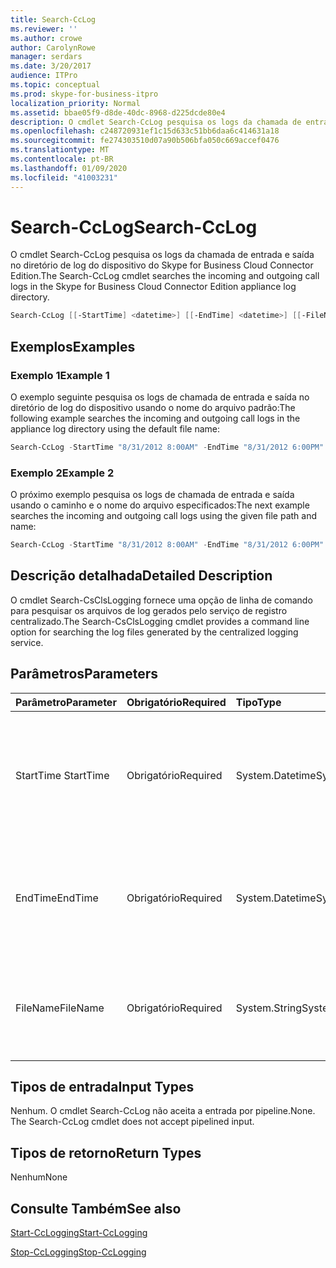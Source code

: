 ```yaml
---
title: Search-CcLog
ms.reviewer: ''
ms.author: crowe
author: CarolynRowe
manager: serdars
ms.date: 3/20/2017
audience: ITPro
ms.topic: conceptual
ms.prod: skype-for-business-itpro
localization_priority: Normal
ms.assetid: bbae05f9-d8de-40dc-8968-d225dcde80e4
description: O cmdlet Search-CcLog pesquisa os logs da chamada de entrada e saída no diretório de log do dispositivo do Skype for Business Cloud Connector Edition.
ms.openlocfilehash: c248720931ef1c15d633c51bb6daa6c414631a18
ms.sourcegitcommit: fe274303510d07a90b506bfa050c669accef0476
ms.translationtype: MT
ms.contentlocale: pt-BR
ms.lasthandoff: 01/09/2020
ms.locfileid: "41003231"
---
```

# <a name="search-cclog"></a><span data-ttu-id="e1b25-103">Search-CcLog</span><span class="sxs-lookup"><span data-stu-id="e1b25-103">Search-CcLog</span></span>
 
<span data-ttu-id="e1b25-104">O cmdlet Search-CcLog pesquisa os logs da chamada de entrada e saída no diretório de log do dispositivo do Skype for Business Cloud Connector Edition.</span><span class="sxs-lookup"><span data-stu-id="e1b25-104">The Search-CcLog cmdlet searches the incoming and outgoing call logs in the Skype for Business Cloud Connector Edition appliance log directory.</span></span>
  
```powershell
Search-CcLog [[-StartTime] <datetime>] [[-EndTime] <datetime>] [[-FileName] <string>]
```

## <a name="examples"></a><span data-ttu-id="e1b25-105">Exemplos</span><span class="sxs-lookup"><span data-stu-id="e1b25-105">Examples</span></span>
<span data-ttu-id="e1b25-106"><a name="Examples"> </a></span><span class="sxs-lookup"><span data-stu-id="e1b25-106"></span></span>

### <a name="example-1"></a><span data-ttu-id="e1b25-107">Exemplo 1</span><span class="sxs-lookup"><span data-stu-id="e1b25-107">Example 1</span></span>

<span data-ttu-id="e1b25-108">O exemplo seguinte pesquisa os logs de chamada de entrada e saída no diretório de log do dispositivo usando o nome do arquivo padrão:</span><span class="sxs-lookup"><span data-stu-id="e1b25-108">The following example searches the incoming and outgoing call logs in the appliance log directory using the default file name:</span></span>
  
```powershell
Search-CcLog -StartTime "8/31/2012 8:00AM" -EndTime "8/31/2012 6:00PM"
```

### <a name="example-2"></a><span data-ttu-id="e1b25-109">Exemplo 2</span><span class="sxs-lookup"><span data-stu-id="e1b25-109">Example 2</span></span>

<span data-ttu-id="e1b25-110">O próximo exemplo pesquisa os logs de chamada de entrada e saída usando o caminho e o nome do arquivo especificados:</span><span class="sxs-lookup"><span data-stu-id="e1b25-110">The next example searches the incoming and outgoing call logs using the given file path and name:</span></span>
  
```powershell
Search-CcLog -StartTime "8/31/2012 8:00AM" -EndTime "8/31/2012 6:00PM" -FileName "C:\Log\LogFile.log"
```

## <a name="detailed-description"></a><span data-ttu-id="e1b25-111">Descrição detalhada</span><span class="sxs-lookup"><span data-stu-id="e1b25-111">Detailed Description</span></span>
<span data-ttu-id="e1b25-112"><a name="DetailedDescription"> </a></span><span class="sxs-lookup"><span data-stu-id="e1b25-112"></span></span>

<span data-ttu-id="e1b25-113">O cmdlet  Search-CsClsLogging fornece uma opção de linha de comando para pesquisar os arquivos de log gerados pelo serviço de registro centralizado.</span><span class="sxs-lookup"><span data-stu-id="e1b25-113">The Search-CsClsLogging cmdlet provides a command line option for searching the log files generated by the centralized logging service.</span></span>
  
## <a name="parameters"></a><span data-ttu-id="e1b25-114">Parâmetros</span><span class="sxs-lookup"><span data-stu-id="e1b25-114">Parameters</span></span>
<span data-ttu-id="e1b25-115"><a name="DetailedDescription"> </a></span><span class="sxs-lookup"><span data-stu-id="e1b25-115"></span></span>

|<span data-ttu-id="e1b25-116">**Parâmetro**</span><span class="sxs-lookup"><span data-stu-id="e1b25-116">**Parameter**</span></span>|<span data-ttu-id="e1b25-117">**Obrigatório**</span><span class="sxs-lookup"><span data-stu-id="e1b25-117">**Required**</span></span>|<span data-ttu-id="e1b25-118">**Tipo**</span><span class="sxs-lookup"><span data-stu-id="e1b25-118">**Type**</span></span>|<span data-ttu-id="e1b25-119">**Descrição**</span><span class="sxs-lookup"><span data-stu-id="e1b25-119">**Description**</span></span>|
|:-----|:-----|:-----|:-----|
|<span data-ttu-id="e1b25-120">StartTime </span><span class="sxs-lookup"><span data-stu-id="e1b25-120">StartTime</span></span>  <br/> | <span data-ttu-id="e1b25-121">Obrigatório</span><span class="sxs-lookup"><span data-stu-id="e1b25-121">Required</span></span> <br/> |<span data-ttu-id="e1b25-122">System.Datetime</span><span class="sxs-lookup"><span data-stu-id="e1b25-122">System.Datetime</span></span>  <br/> | <span data-ttu-id="e1b25-p101">Data e hora inicial das entradas de log a serem pesquisadas. Especificada no fuso horário local.</span><span class="sxs-lookup"><span data-stu-id="e1b25-p101">Beginning date and time for the log entries to be searched. Specified in local time zone.</span></span> <br/> |
|<span data-ttu-id="e1b25-125">EndTime</span><span class="sxs-lookup"><span data-stu-id="e1b25-125">EndTime</span></span>  <br/> |<span data-ttu-id="e1b25-126">Obrigatório</span><span class="sxs-lookup"><span data-stu-id="e1b25-126">Required</span></span>  <br/> |<span data-ttu-id="e1b25-127">System.Datetime</span><span class="sxs-lookup"><span data-stu-id="e1b25-127">System.Datetime</span></span>  <br/> |<span data-ttu-id="e1b25-p102">Data e hora final das entradas de log a serem pesquisadas. Especificada no fuso horário local.</span><span class="sxs-lookup"><span data-stu-id="e1b25-p102">Ending date and time for the log entries to be searched. Specified in local time zone.</span></span>  <br/> |
|<span data-ttu-id="e1b25-130">FileName</span><span class="sxs-lookup"><span data-stu-id="e1b25-130">FileName</span></span>  <br/> |<span data-ttu-id="e1b25-131">Obrigatório</span><span class="sxs-lookup"><span data-stu-id="e1b25-131">Required</span></span>  <br/> |<span data-ttu-id="e1b25-132">System.String</span><span class="sxs-lookup"><span data-stu-id="e1b25-132">System.String</span></span>  <br/> |<span data-ttu-id="e1b25-133">Especifica o caminho completo do arquivo de texto que contém os resultados da pesquisa.</span><span class="sxs-lookup"><span data-stu-id="e1b25-133">Specifies the full path of the text file containing the search results.</span></span>  <br/> |
   
## <a name="input-types"></a><span data-ttu-id="e1b25-134">Tipos de entrada</span><span class="sxs-lookup"><span data-stu-id="e1b25-134">Input Types</span></span>
<span data-ttu-id="e1b25-135"><a name="InputTypes"> </a></span><span class="sxs-lookup"><span data-stu-id="e1b25-135"></span></span>

<span data-ttu-id="e1b25-p103">Nenhum. O cmdlet Search-CcLog não aceita a entrada por pipeline.</span><span class="sxs-lookup"><span data-stu-id="e1b25-p103">None. The Search-CcLog cmdlet does not accept pipelined input.</span></span>
  
## <a name="return-types"></a><span data-ttu-id="e1b25-138">Tipos de retorno</span><span class="sxs-lookup"><span data-stu-id="e1b25-138">Return Types</span></span>
<span data-ttu-id="e1b25-139"><a name="ReturnTypes"> </a></span><span class="sxs-lookup"><span data-stu-id="e1b25-139"></span></span>

<span data-ttu-id="e1b25-140">Nenhum</span><span class="sxs-lookup"><span data-stu-id="e1b25-140">None</span></span>
  
## <a name="see-also"></a><span data-ttu-id="e1b25-141">Consulte Também</span><span class="sxs-lookup"><span data-stu-id="e1b25-141">See also</span></span>
<span data-ttu-id="e1b25-142"><a name="ReturnTypes"> </a></span><span class="sxs-lookup"><span data-stu-id="e1b25-142"></span></span>

[<span data-ttu-id="e1b25-143">Start-CcLogging</span><span class="sxs-lookup"><span data-stu-id="e1b25-143">Start-CcLogging</span></span>](start-cclogging.md)
  
[<span data-ttu-id="e1b25-144">Stop-CcLogging</span><span class="sxs-lookup"><span data-stu-id="e1b25-144">Stop-CcLogging</span></span>](stop-cclogging.md)
  

